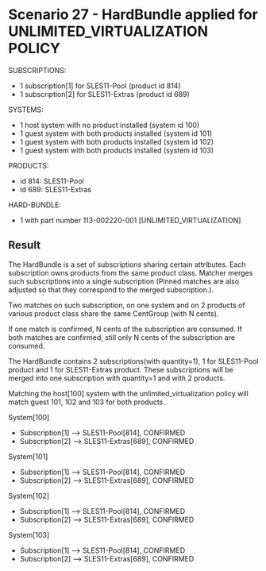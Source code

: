 Scenario 27 - HardBundle applied for UNLIMITED_VIRTUALIZATION POLICY
====================================================================

SUBSCRIPTIONS:
- 1 subscription[1] for SLES11-Pool (product id 814)
- 1 subscription[2] for SLES11-Extras (product id 689)

SYSTEMS:
- 1 host system with no product installed (system id 100)
- 1 guest system with both products installed (system id 101)
- 1 guest system with both products installed (system id 102)
- 1 guest system with both products installed (system id 103)

PRODUCTS:
- id 814: SLES11-Pool
- id 689: SLES11-Extras


HARD-BUNDLE:
- 1 with part number 113-002220-001 [UNLIMITED_VIRTUALIZATION]


Result
------
The HardBundle is a set of subscriptions sharing certain attributes. Each
subscription owns products from the same product class. Matcher merges such
subscriptions into a single subscription (Pinned matches are also adjusted so
that they correspond to the merged subscription.).

Two matches on such subscription, on one system and on 2 products of various product class
share the same CentGroup (with N cents).

If one match is confirmed, N cents of the subscription are consumed.
If both matches are confirmed, still only N cents of the subscription are consumed.

The HardBundle contains 2 subscriptions(with quantity=1), 1 for SLES11-Pool
product and 1 for SLES11-Extras product.
These subscriptions will be merged into one subscription with quantity=1 and
with 2 products.

Matching the host[100] system with the unlimited_virtualization policy will
match guest 101, 102 and 103 for both products.

System[100]
 - Subscription[1] --> SLES11-Pool[814], CONFIRMED
 - Subscription[2] --> SLES11-Extras[689], CONFIRMED
 
System[101]
 - Subscription[1] --> SLES11-Pool[814], CONFIRMED
 - Subscription[2] --> SLES11-Extras[689], CONFIRMED
 
System[102]
 - Subscription[1] --> SLES11-Pool[814], CONFIRMED
 - Subscription[2] --> SLES11-Extras[689], CONFIRMED

System[103]
 - Subscription[1] --> SLES11-Pool[814], CONFIRMED
 - Subscription[2] --> SLES11-Extras[689], CONFIRMED


